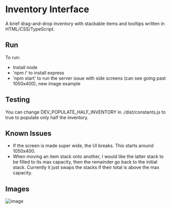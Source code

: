 # Inventory Interface

A brief drag-and-drop inventory with stackable items and tooltips written in HTML/CSS/TypeScript.

## Run

To run:
- Install node
- 'npm i' to install express
- 'npm start' to run the server
  issue with side screens (can see going past 1050x400), new image example

## Testing

You can change DEV_POPULATE_HALF_INVENTORY in ./dist/constants.js to true to populate only half the inventory.

## Known Issues

- If the screen is made super wide, the UI breaks. This starts around 1050x400.
- When moving an item stack onto another, I would like the latter stack to be filled to its max capacity, then the remainder go back to the initial stack. Currently it just swaps the stacks if their total is above the max capacity.

## Images

![image](https://github.com/GeorgeHarland/inventory-interface/assets/37070520/4d771f9c-b3da-467a-bc43-fef72b09be89)

